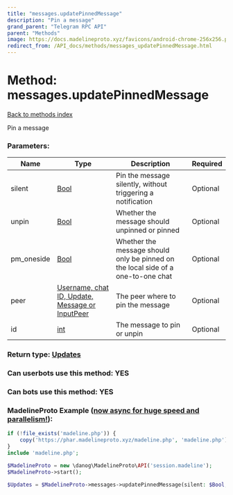 ```yaml
---
title: "messages.updatePinnedMessage"
description: "Pin a message"
grand_parent: "Telegram RPC API"
parent: "Methods"
image: https://docs.madelineproto.xyz/favicons/android-chrome-256x256.png
redirect_from: /API_docs/methods/messages_updatePinnedMessage.html
---
```

# Method: messages.updatePinnedMessage
[Back to methods index](index.html)



Pin a message

### Parameters:

| Name     |    Type       | Description | Required |
|----------|---------------|-------------|----------|
|silent|[Bool](/API_docs/types/Bool.html) | Pin the message silently, without triggering a notification | Optional|
|unpin|[Bool](/API_docs/types/Bool.html) | Whether the message should unpinned or pinned | Optional|
|pm\_oneside|[Bool](/API_docs/types/Bool.html) | Whether the message should only be pinned on the local side of a one-to-one chat | Optional|
|peer|[Username, chat ID, Update, Message or InputPeer](/API_docs/types/InputPeer.html) | The peer where to pin the message | Optional|
|id|[int](/API_docs/types/int.html) | The message to pin or unpin | Optional|


### Return type: [Updates](/API_docs/types/Updates.html)

### Can userbots use this method: **YES**

### Can bots use this method: **YES**


### MadelineProto Example ([now async for huge speed and parallelism!](https://docs.madelineproto.xyz/docs/ASYNC.html)):


```php
if (!file_exists('madeline.php')) {
    copy('https://phar.madelineproto.xyz/madeline.php', 'madeline.php');
}
include 'madeline.php';

$MadelineProto = new \danog\MadelineProto\API('session.madeline');
$MadelineProto->start();

$Updates = $MadelineProto->messages->updatePinnedMessage(silent: $Bool, unpin: $Bool, pm_oneside: $Bool, peer: $InputPeer, id: $int, );
```

